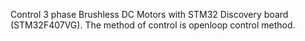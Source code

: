 
Control 3 phase Brushless DC Motors with STM32 Discovery board (STM32F407VG). The method of control is openloop control method.
